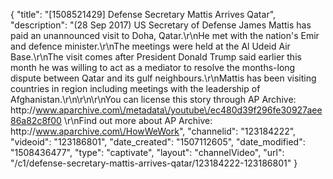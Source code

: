 {
    "title": "[1508521429] Defense Secretary Mattis Arrives Qatar",
    "description": "(28 Sep 2017) US Secretary of Defense James Mattis has paid an unannounced visit to Doha, Qatar.\r\nHe met with the nation's Emir and defence minister.\r\nThe meetings were held at the Al Udeid Air Base.\r\nThe visit comes after President Donald Trump said earlier this month he was willing to act as a mediator to resolve the months-long dispute between Qatar and its gulf neighbours.\r\nMattis has been visiting countries in region including meetings with the leadership of Afghanistan.\r\n\r\n\r\nYou can license this story through AP Archive: http:\/\/www.aparchive.com\/metadata\/youtube\/ec480d39f296fe30927aee86a82c8f00 \r\nFind out more about AP Archive: http:\/\/www.aparchive.com\/HowWeWork",
    "channelid": "123184222",
    "videoid": "123186801",
    "date_created": "1507112605",
    "date_modified": "1508436477",
    "type": "captivate",
    "layout": "channelVideo",
    "url": "\/c1\/defense-secretary-mattis-arrives-qatar\/123184222-123186801"
}